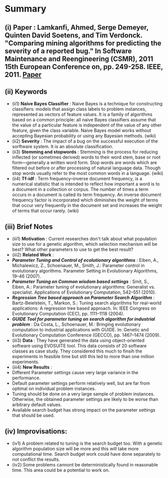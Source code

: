 # Summary 
## (i) Paper : Lamkanfi, Ahmed, Serge Demeyer, Quinten David Soetens, and Tim Verdonck. "Comparing mining algorithms for predicting the severity of a reported bug." In Software Maintenance and Reengineering (CSMR), 2011 15th European Conference on, pp. 249-258. IEEE, 2011. [Paper](Read2.pdf)

## (ii) Keywords

  * (ii1) **Naive Bayes Classifier** : Naive Bayes is a technique for constructing classifiers: models that assign class labels to problem instances, represented as vectors of feature values. It is a family of algorithms based on a common principle: all naive Bayes classifiers assume that the value of a particular feature is independent of the value of any other feature, given the class variable. Naive Bayes model works without accepting Bayesian probability or using any Bayesian methods. (wiki)
  * (ii2) **Severity** : The impact of a bug on the successful execution of the sorftware system. It is an absolute classification.
  * (ii3) **Stemming and stopwords** : Stemming is the process for reducing inflected (or sometimes derived) words to their word stem, base or root form—generally a written word form. Stop words are words which are filtered out before or after processing of natural language data. Though stop words usually refer to the most common words in a language. (wiki)
  * (ii4) **Tf-idf**  : Term frequency–inverse document frequency, is a numerical statistic that is intended to reflect how important a word is to a document in a collection or corpus. The number of times a term occurs in a document is called its term frequency. An inverse document frequency factor is incorporated which diminishes the weight of terms that occur very frequently in the document set and increases the weight of terms that occur rarely. (wiki)

## (iii) Brief Notes

  * (iii1) **Motivation** : Current researches don't talk about what population size to use for a genetic algorithm, which selection mechanism will be best? What other parameters to use to get the best result?
  * (iii2) **Related Work** :
   * **_Parameter Tuning and Control of ecolutionary algorithms_** : Eiben, A., Michalewicz, Z., Schoenauer, M., Smith, J.: Parameter control in evolutionary algorithms. Parameter Setting in Evolutionary Algorithms, 19–46 (2007).
   * **_Parameter Tuning on Common wisdom based settings_** : Smit, S., Eiben, A.: Parameter tuning of evolutionary algorithms: Generalist vs. specialist. Applications of Evolutionary Computation, 542–551 (2010).
   * **_Regression Tree based approach on Parameter Search Algorithm_** : Bartz-Beielstein, T., Markon, S.: Tuning search algorithms for real-world applications: A regression tree based approach. In: IEEE Congress on Evolutionary Computation (CEC), pp. 1111–1118 (2004).
   * **_GUIDE Tool for parameter tuning on search algorithm for industrial problem_** : Da Costa, L., Schoenauer, M.: Bringing evolutionary computation to industrial applications with GUIDE. In: Genetic and Evolutionary Computation Conference (GECCO), pp. 1467–1474 (2009).
  * (iii3) **Data** : They have generated the data using object-oriented software using EVOSUITE tool. This data consists of 20 software classes as case study. They considered this much to finsih the experiments in feasible time but still this led to more than one million experiments.
  * (iii4) **New Results** :
   * Different Parameter settings cause very large variance in the performance.
   * Default parameter settings perform relatively well, but are far from optimal on individual problem instances.
   * Tuning should be done on a very large sample of problem instances. Otherwise, the obtained parameter settings are likely to be worse than arbitrary default values.
   * Available search budget has strong impact on the parameter settings that should be used.

## (iv) Improvisations:
  * (iv1) A problem related to tuning is the search budget too. With a genetic algorithm population size will be more and this will take more computational time. Search budget work could have done separately to not conflict the results.
  * (iv2) Some problems cannont be deterministically found in reasonable time. This area could be a potential to work on.
